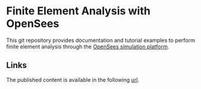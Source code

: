 # Finite Element Analysis with OpenSees

This git repository provides documentation and tutorial examples to perform finite element analysis through the [OpenSees simulation platform](https://github.com/OpenSees/OpenSees). 

## Links

The published content is available in the following [url](https://csasj.github.io/FEM_OpenSees/).
